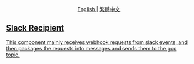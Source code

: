 <p align="center">
  <a href="./README.md"> English </a> | <a href="./README.zh-TW.md"> 繁體中文
</p>

## Slack Recipient
This component mainly receives webhook requests from slack events, and then packages the requests into messages and sends them to the gcp topic.